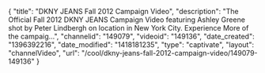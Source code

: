 {
    "title": "DKNY JEANS Fall 2012 Campaign Video",
    "description": "The Official Fall 2012 DKNY JEANS Campaign Video featuring Ashley Greene shot by Peter Lindbergh on location in New York City. Experience More of the campaig...",
    "channelid": "149079",
    "videoid": "149136",
    "date_created": "1396392216",
    "date_modified": "1418181235",
    "type": "captivate",
    "layout": "channelVideo",
    "url": "\/cool\/dkny-jeans-fall-2012-campaign-video\/149079-149136"
}